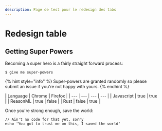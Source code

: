 ```yaml
---
description: Page de test pour le redesign des tabs
---
```


# Redesign table

## Getting Super Powers

Becoming a super hero is a fairly straight forward process:

```
$ give me super-powers
```

{% hint style="info" %}
 Super-powers are granted randomly so please submit an issue if you're not happy with yours.
{% endhint %}

| Language | Chrome | Firefox |
| --- | --- | --- | --- |
| Javascript | true | true |
| ReasonML | true | false |
| Rust | false | true |

Once you're strong enough, save the world:

```
// Ain't no code for that yet, sorry
echo 'You got to trust me on this, I saved the world'
```



